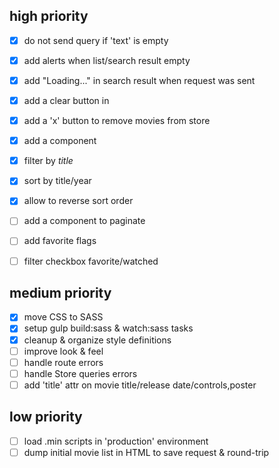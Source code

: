 ## high priority

- [x] do not send query if 'text' is empty

- [x] add alerts when list/search result empty
- [x] add "Loading..." in search result when request was sent
- [x] add a clear button in <movy-search>

- [x] add a 'x' button to remove movies from store

- [x] add a <movy-list-filter> component
 - [x] filter by *title*
 - [x] sort by title/year
 - [x] allow to reverse sort order
- [ ] add a <movy-list-pager>  component to paginate

- [ ] add favorite flags
- [ ] filter checkbox favorite/watched

## medium priority

- [x] move CSS to SASS
- [x] setup gulp build:sass & watch:sass tasks
- [x] cleanup & organize style definitions
- [ ] improve look & feel
- [ ] handle route errors
- [ ] handle Store queries errors
- [ ] add 'title' attr on movie title/release date/controls,poster

## low priority

- [ ] load .min scripts in 'production' environment
- [ ] dump initial movie list in HTML to save request & round-trip
